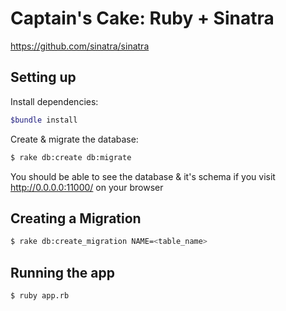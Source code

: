 # Captain's Cake: Ruby + Sinatra

https://github.com/sinatra/sinatra


## Setting up

Install dependencies:

```bash
$bundle install
````


Create & migrate the database:
```bash
$ rake db:create db:migrate
```

You should be able to see the database & it's schema if you visit http://0.0.0.0:11000/ on your browser

## Creating a Migration
```bash
$ rake db:create_migration NAME=<table_name>
```

## Running the app
```bash
$ ruby app.rb
```